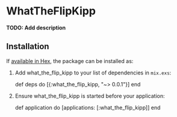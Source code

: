# WhatTheFlipKipp

**TODO: Add description**

## Installation

If [available in Hex](https://hex.pm/docs/publish), the package can be installed as:

  1. Add what_the_flip_kipp to your list of dependencies in `mix.exs`:

        def deps do
          [{:what_the_flip_kipp, "~> 0.0.1"}]
        end

  2. Ensure what_the_flip_kipp is started before your application:

        def application do
          [applications: [:what_the_flip_kipp]]
        end
